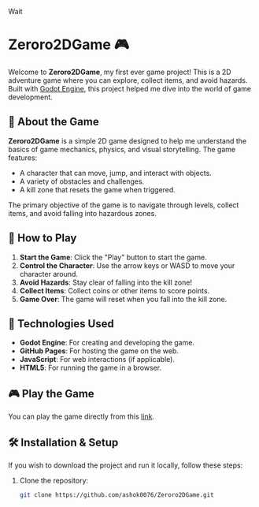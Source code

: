 Wait
# Zeroro2DGame 🎮

Welcome to **Zeroro2DGame**, my first ever game project! This is a 2D adventure game where you can explore, collect items, and avoid hazards. Built with [Godot Engine](https://godotengine.org/), this project helped me dive into the world of game development.

## 📜 About the Game

**Zeroro2DGame** is a simple 2D game designed to help me understand the basics of game mechanics, physics, and visual storytelling. The game features:

- A character that can move, jump, and interact with objects.
- A variety of obstacles and challenges.
- A kill zone that resets the game when triggered.

The primary objective of the game is to navigate through levels, collect items, and avoid falling into hazardous zones.

## 🚀 How to Play

1. **Start the Game**: Click the "Play" button to start the game.
2. **Control the Character**: Use the arrow keys or WASD to move your character around.
3. **Avoid Hazards**: Stay clear of falling into the kill zone!
4. **Collect Items**: Collect coins or other items to score points.
5. **Game Over**: The game will reset when you fall into the kill zone.

## 🔧 Technologies Used

- **Godot Engine**: For creating and developing the game.
- **GitHub Pages**: For hosting the game on the web.
- **JavaScript**: For web interactions (if applicable).
- **HTML5**: For running the game in a browser.

## 🎮 Play the Game

You can play the game directly from this [link](https://ashok0076.github.io/Zeroro2DGame/).

## 🛠️ Installation & Setup

If you wish to download the project and run it locally, follow these steps:

1. Clone the repository:
   ```bash
   git clone https://github.com/ashok0076/Zeroro2DGame.git

